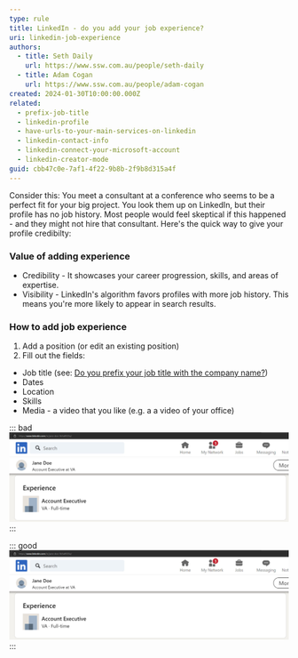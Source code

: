 ```yaml
---
type: rule
title: LinkedIn - do you add your job experience?
uri: linkedin-job-experience
authors:
  - title: Seth Daily
    url: https://www.ssw.com.au/people/seth-daily
  - title: Adam Cogan
    url: https://www.ssw.com.au/people/adam-cogan
created: 2024-01-30T10:00:00.000Z
related:
  - prefix-job-title
  - linkedin-profile
  - have-urls-to-your-main-services-on-linkedin
  - linkedin-contact-info
  - linkedin-connect-your-microsoft-account
  - linkedin-creator-mode
guid: cbb47c0e-7af1-4f22-9b8b-2f9b8d315a4f
---
```


Consider this: You meet a consultant at a conference who seems to be a perfect fit for your big project. You look them up on LinkedIn, but their profile has no job history. Most people would feel skeptical if this happened - and they might not hire that consultant. Here's the quick way to give your profile credibilty:

<!--endintro-->

### Value of adding experience

* Credibility - It showcases your career progression, skills, and areas of expertise.
* Visibility - LinkedIn's algorithm favors profiles with more job history. This means you're more likely to appear in search results.

### How to add job experience

1. Add a position (or edit an existing position)
2. Fill out the fields:

  * Job title (see: [Do you prefix your job title with the company name?](/prefix-job-title))
  * Dates
  * Location
  * Skills
  * Media - a video that you like (e.g. a a video of your office)

::: bad
![Figure: Bad example - Would you trust this person as a consultant?](linkedin-media-bad.jpg)
:::

::: good
![Figure: Good example - Job experience with skills and media (video) is legitimate!](linkedin-media-bad.jpg)
:::
